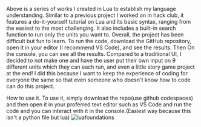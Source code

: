Above is a series of works I created in Lua to establish my language understanding. Similar to a previous project I worked on in hack club, it features a do-it-yourself tutorial on Lua and its basic syntax, ranging from the easiest to the most challenging. It also includes a built-in search function to run only the units you want to. Overall, the project has been difficult but fun to learn. To run the code, download the GitHub repository, open it in your editor (I recommend VS Code), and see the results. Then On the console, you can see all the results. Compared to a traditional UI, I decided to not make one and have the user put their own input on 9 different units which they can each run, and even a little story game project at the end! I did this because I want to keep the experience of coding for everyone the same so that even someone who doesn't know how to code can do this project.

How to use it.
To use it, simply download the repo(use github codespaces) and then open it in your proferred text editor such as VS Code and run the code and you can interact with it in the console.(Easiest way because this isn't a python file but lua)
![luafoundations](https://github.com/user-attachments/assets/dde9a372-f480-47a7-b84f-c5e27443527e)
